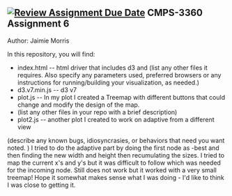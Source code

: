 [![Review Assignment Due Date](https://classroom.github.com/assets/deadline-readme-button-24ddc0f5d75046c5622901739e7c5dd533143b0c8e959d652212380cedb1ea36.svg)](https://classroom.github.com/a/rqZW1Any)
CMPS-3360 Assignment 6
------------

Author: Jaimie Morris


In this repository, you will find:

* index.html -- html driver that includes d3 and (list any other files it requires. Also specify any parameters used, preferred browsers or any instructions for running/building your visualization, as needed.)
* d3.v7.min.js  -- d3 v7
* plot.js -- In my plot I created a Treemap with different buttons that could change and modify the design of the map.
* (list any other files in your repo with a brief description)
* plot2.js -- another plot I created to work on adaptive from a different view


(describe any known bugs, idiosyncrasies, or behaviors that need you want noted. )
I tried to do the adaptive part by doing the first node as -best and then finding the new width and height then recumulating the sizes. I tried to map the current x's and y's but it was difficult to follow which was needed for the incoming node. Still does not work but it worked with a very small treemap! Hope it somewhat makes sense what I was doing - I'd like to think I was close to getting it.
